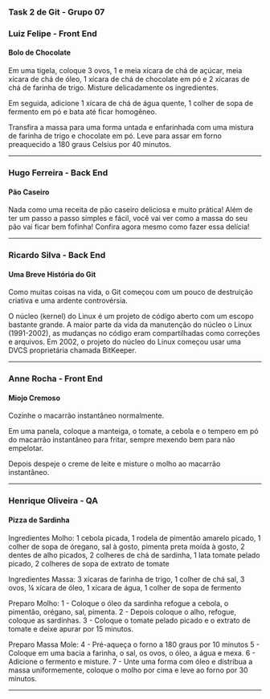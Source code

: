 ### Task 2 de Git - Grupo 07

<h3>Luiz Felipe - Front End</h3>

<h4>Bolo de Chocolate</h4>

<p>
Em uma tigela, coloque 3 ovos, 1 e meia xícara de chá de açúcar, meia xícara de chá de óleo, 1 xícara de chá de chocolate em pó e 2 xícaras de chá de farinha de trigo. Misture delicadamente os ingredientes.
</p>
<p>
Em seguida, adicione 1 xícara de chá de água quente, 1 colher de sopa de fermento em pó e bata até ficar homogêneo.
</p>
<p>
Transfira a massa para uma forma untada e enfarinhada com uma mistura de farinha de trigo e chocolate em pó. Leve para assar em forno preaquecido a 180 graus Celsius por 40 minutos.
</p>

---

<h3>Hugo Ferreira - Back End</h3>
<h4>Pão Caseiro</h4>

<p>Nada como uma receita de pão caseiro deliciosa e muito prática! Além de ter um passo a passo simples e fácil, você vai ver como a massa do seu pão vai ficar bem fofinha! Confira agora mesmo como fazer essa delícia!</p>

---

 <h3>Ricardo Silva - Back End</h3>

 <h4>Uma Breve História do Git</h4> 
 
 <p>Como muitas coisas na vida, o Git começou com um pouco de destruição criativa e uma ardente controvérsia.

O núcleo (kernel) do Linux é um projeto de código aberto com um escopo bastante grande. A maior parte da vida da manutenção do núcleo o Linux (1991-2002), as mudanças no código eram compartilhadas como correções e arquivos. Em 2002, o projeto do núcleo do Linux começou usar uma DVCS proprietária chamada BitKeeper.</p>

---

<h3>Anne Rocha - Front End</h3>

<h4>Miojo Cremoso</h4>

<p>Cozinhe o macarrão instantâneo normalmente.</p>

<p>Em uma panela, coloque a manteiga, o tomate, a cebola e o tempero em pó do macarrão instantâneo para fritar, sempre mexendo bem para não empelotar.</p>

<p>Depois despeje o creme de leite e misture o molho ao macarrão instantâneo.</p>

---

<h3>Henrique Oliveira - QA</h3>

<h4>Pizza de Sardinha</h4>

<p>Ingredientes Molho:
1 cebola picada, 1 rodela de pimentão amarelo picado, 1 colher de sopa de óregano, sal à gosto,
pimenta preta moída à gosto, 2 dentes de alho picados, 2 colheres de chá de sardinha, 1 lata tomate pelado picado,
2 colheres de sopa de extrato de tomate</p>

<p>Ingredientes Massa:
3 xícaras de farinha de trigo, 1 colher de chá sal, 3 ovos, ¼ xícara de óleo, 1 xícara de água, 1 colher de sopa de fermento</p>

<p>Preparo Molho:
1 - Coloque o óleo da sardinha refogue a cebola, o pimentão, orégano, sal, pimenta.
2 - Depois coloque o alho, refogue, coloque as sardinhas.
3 - Coloque o tomate pelado picado e o extrato de tomate e deixe apurar por 15 minutos.</p>

<p>Preparo Massa Mole:
4 - Pré-aqueça o forno a 180 graus por 10 minutos
5 - Coloque em uma bacia a farinha, o sal, os ovos, o óleo, a água e mexa.
6 - Adicione o fermento e misture.
7 - Unte uma forma com óleo e distribua a massa uniformemente, coloque o molho por cima e leve ao forno por 30 minutos.</p>

---